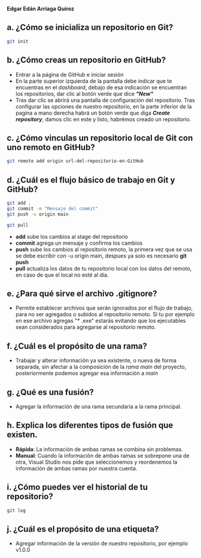 **Edgar Edán Arriaga Quiroz**

## a.      ¿Cómo se inicializa un repositorio en Git?

```bash
git init
```

## b.      ¿Cómo creas un repositorio en GitHub?

- Entrar a la página de GitHub e iniciar sesión
- En la parte superior izquierda de la pantalla debe indicar que te encuentras en el _dashboard_, debajo de esa indicación se encuentran los repositorios, dar clic al botón verde que dice _**"New"**_
- Tras dar clic se abrirá una pantalla de configuración del repositorio. Tras configurar las opciones de nuestro repositorio, en la parte inferior de la pagina a mano derecha habrá un botón verde que diga _**Create repository**_, damos clic en este y listo, habrémos creado un repositorio.

## c.      ¿Cómo vinculas un repositorio local de Git con uno remoto en GitHub?

```bash
git remote add origin url-del-repositorio-en-GitHub
```

## d.      ¿Cuál es el flujo básico de trabajo en Git y GitHub?

```bash
git add .
git commit -m "Mensaje del commit"
git push -u origin main

git pull
```
- **add** sube los cambios al stage del repositorio
- **commit** agrega un mensaje y confirma los cambios
- **push** sube los cambios al repositorio remoto, la primera vez que se usa se debe escribir con -u origin main, despues ya solo es necesario **git push**
- **pull** actualiza los datos de tu repositorio local con los datos del remoto, en caso de que el local no esté al día.

## e.      ¿Para qué sirve el archivo .gitignore?

- Permite establecer archivos que serán ignorados por el flujo de trabajo, para no ser agregados o subidos al repositorio remoto. Si tu por ejemplo en ese archivo agregas "* .exe" estarás evitando que los ejecutables sean considerados para agregarse al repositorio remoto.

## f.       ¿Cuál es el propósito de una rama?

- Trabajar y alterar información ya sea existente, o nueva de forma separada, sin afectar a la composición de la _rama main_ del proyecto, posteriormente podemos agregar esa información a _main_

## g.      ¿Qué es una fusión?

- Agregar la información de una rama secundaria a la rama principal.

## h.      Explica los diferentes tipos de fusión que existen.

- **Rápida**: La información de ambas ramas se combina sin problemas.
- **Manual**: Cuando la información de ambas ramas se sobrepone una de otra, Visual Studio nos pide que seleccionemos y reordenemos la información de ambas ramas por nuestra cuenta.

## i.       ¿Cómo puedes ver el historial de tu repositorio?

```bash
git log
```

## j.       ¿Cuál es el propósito de una etiqueta?

- Agregar información de la versión de nuestro repositorio, por ejemplo v1.0.0